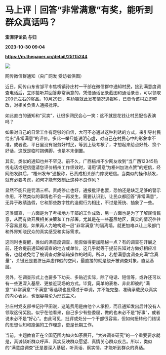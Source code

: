 # 马上评｜回答“非常满意”有奖，能听到群众真话吗？
**澎湃评论员 与归**

**2023-10-30 09:04**

**https://m.thepaper.cn/detail/25115244**

![](https://imagecloud.thepaper.cn/thepaper/image/276/220/291.jpg)

网传微信群通知（央广网发 受访者供图）

近日，网传山东省邹平市焦桥镇孙庄村一干部在微信群中通知村民，接到满意度调查电话后，立即接听并回答非常满意的，凭借通话记录截图和通话录音，可以领取200元左右的奖品。10月29日，焦桥镇就此发布情况通报称，已责令该村立即整改，对相关负责人通报批评。

如此直白的通知和“买卖”，让很多网民会心一笑：这不就是花钱让村民配合表演吗？

如果对自己的日常工作有足够的自信，大可不必通过这种利诱的方式，来引导村民给出“非常满意”的评价。多此一举只能说明心虚，对自己在村民心中的形象拿不准，或者说，平日里没有服务好村民，等到上级考核了，才想起来给点好处、换个好话，这既是临时抱佛脚，也是本末倒置。

其实，类似的通知也并不罕见。前不久，广西梧州不少网友收到“当广西12345热线电话或短信邀请您评价梧州工作绩效时，请用‘满意’为梧州加油点赞”的短信，经网络发酵后，“梧州发布”通报称，已责成相关部门停发短信。当类似的操作频发，就有必要考虑，如何才能有效制止这种不良作风？

显然不能只是罚酒三杯。责成停止也好，通报批评也罢，恐怕还是缺乏足够的警示作用，不然类似的事情也不会一再发生。需要认识到，让民众都回答“非常满意”，无异于政绩造假，它和那些数字性的造假行为相比，不过是笼统、抽象了一些。

这类调查，一方面是为了考核地方干部的工作成效，另一方面也是为了了解民情民意，从而有效开展相关决策和工作部署。尤其是在一些基层地区，真实的情况往往不容易显现，如果再人为地构建一层“非常满意”的隔离墙，就更加难以让上级部门和外界知晓民众的真实感受和实际需求。

这同时也提醒，类似的满意度调查，能否做得更加隐秘一点？有的调查在开展之前，还会提前通知被调查的地方或单位，这几乎就等于提前告知对方做好相应准备，也就难免给了被调查对象暗箱操作的时间。所以，若想满意度调查充满“含真量”，关键还是要挤压弄虚作假的空间，最直接的就是绕开被调查对象，直达基层。

另外，在调查形式上也要多下功夫、多贴近实际，除了电话、短信等，或许还可以有一些更深入基层、更接近现场的方式。毕竟，简单的表格、非此即彼的“满意”“非常满意”“不满意”等选项也显得过于单调，并不能完整、准确承载民众真实的内心表达，也很容易沦为形式主义。

孙庄村党支部书记孙甲田说，这笔费用是由他个人承担，而且通知发出后并没有人领取这份奖励。似乎在他看来，自己多少有些委屈，做的也未必不是“好事”，或者说未必不是“好心”。由此可见，批评或处分一个干部很容易，但如何扭转他们错误的思想认知和跑偏的工作理念，更是长期工作。

当前，主题教育正在全国范围内如火如荼展开，“大兴调查研究”的一个重要要求就是，真诚倾听群众呼声、真实反映群众愿望、真情关心群众疾苦。所以，类似的“满意度调查”还是要深入基层，听真话、察实情，才能听到群众的真话。